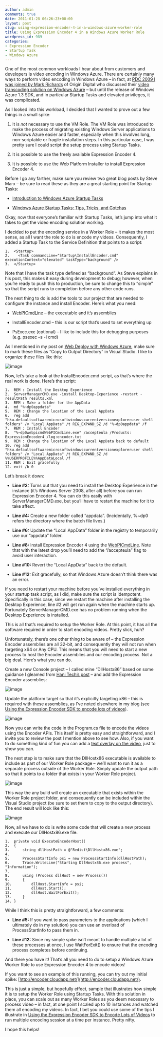 ```yaml
---
author: admin
comments: true
date: 2011-01-28 06:26:23+00:00
layout: post
slug: using-expression-encoder-4-in-a-windows-azure-worker-role
title: Using Expression Encoder 4 in a Windows Azure Worker Role
wordpress_id: 989
categories:
- Expression Encoder
- Startup Task
- Windows Azure
---
```


One of the most common workloads I hear about from customers and developers is video encoding in Windows Azure. There are certainly many ways to perform video encoding in Windows Azure – in fact, at [PDC 2009 I was joined by Mark Richards](http://www.microsoftpdc.com/2009/SVC22) of Origin Digital who discussed their [video transcoding solution on Windows Azure](http://www.prnewswire.com/news-releases/origin-digital-builds-on-the-windows-azure-platform-to-support-cloud-computing-for-media-management-and-publishing-70366432.html) – but until the release of Windows Azure 1.3 SDK, and in particular Startup Tasks and elevated privileges, it was complicated.

As I looked into this workload, I decided that I wanted to prove out a few things in a small spike:
  
1. It is _not_ necessary to use the VM Role. The VM Role was introduced to make the process of migrating existing Windows Server applications to Windows Azure easier and faster, especially when this involves long, non-scriptable or fragile installation steps. In this particular case, I was pretty sure I could script the setup process using Startup Tasks.
 
2. It is possible to use the freely available Expression Encoder 4. 
 
3. It is possible to use the Web Platform Installer to install Expression Encoder 4. 

Before I go any farther, make sure you review two great blog posts by Steve Marx – be sure to read these as they are a great starting point for Startup Tasks:
  
* [Introduction to Windows Azure Startup Tasks](http://blog.smarx.com/posts/introduction-to-windows-azure-startup-tasks)
 
* [Windows Azure Startup Tasks: Tips, Tricks, and Gotchas](http://blog.smarx.com/posts/windows-azure-startup-tasks-tips-tricks-and-gotchas)
 
Okay, now that everyone’s familiar with Startup Tasks, let’s jump into what it takes to get the video encoding solution working.

I decided to put the encoding service in a Worker Role – it makes the most sense, as all I want the role to do is encode my videos. Consequently, I added a Startup Task to the Service Definition that points to a script:

    1.  <Startup>
    2.    <Task commandLine="Startup\InstallEncoder.cmd" executionContext="elevated" taskType="background" />
    3.  </Startup>

Note that I have the task type defined as “background”. As Steve explains in his post, this makes it easy during development to debug; however, when you’re ready to push this to production, be sure to change this to “simple” so that the script runs to completion before any other code runs.

The next thing to do is add the tools to our project that are needed to configure the instance and install Encoder. Here’s what you need:

  * [WebPICmdLine](http://blogs.iis.net/satishl/archive/2011/01/26/webpi-command-line.aspx) – the executable and it’s assemblies 
   
  * InstallEncoder.cmd – this is our script that’s used to set everything up 
   
  * PsExec.exe (optional) – I like to include this for debugging purposes (e.g. psexec –s -i cmd) 

As I mentioned in my post on [Web Deploy with Windows Azure](http://www.wadewegner.com/2010/12/using-web-deploy-with-windows-azure-for-rapid-development/), make sure to mark these files as “Copy to Output Directory” in Visual Studio. I like to organize these files like this:

![image](https://wadewegner.blob.core.windows.net/wordpress/2011/01/image2.png)

Now, let’s take a look at the InstallEncoder.cmd script, as that’s where the real work is done. Here’s the script:

    1.  REM : Install the Desktop Experience
    2.  ServerManagerCMD.exe -install Desktop-Experience -restart -resultPath results.xml
    3.  REM : Make a folder for the AppData
    4.  md "%~dp0appdata"
    5.  REM : Change the location of the Local AppData
    6.  reg add "hku.defaultsoftwaremicrosoftwindowscurrentversionexploreruser shell folders" /v "Local AppData" /t REG_EXPAND_SZ /d "%~dp0appdata" /f
    7.  REM : Install Encoder
    8.  "%~dp0webpicmdWebPICmdLine.exe" /accepteula /Products: ExpressionEncoder4 /log:encoder.txt
    9.  REM : Change the location of the Local AppData back to default
    10. reg add "hku.defaultsoftwaremicrosoftwindowscurrentversionexploreruser shell folders" /v "Local AppData" /t REG_EXPAND_SZ /d %%USERPROFILE%%AppDataLocal /f
    11. REM : Exit gracefully
    12. exit /b 0
               
Let’s break it down:

* **Line #2:** Turns out that you need to install the Desktop Experience in the instance (it’s Windows Server 2008, after all) before you can run Expression Encoder 4. You can do this easily with ServerManagerCMD.exe, but you’ll have to restart the machine for it to take affect. 
 
* **Line #4:** Create a new folder called “appdata”. (Incidentally, %~dp0 refers the directory where the batch file lives.) 
 
* **Line #6:** Update the “Local AppData” folder in the registry to temporarily use our “appdata” folder. 
 
* **Line #8:** Install Expression Encoder 4 using the [WebPICmdLine](http://blogs.iis.net/satishl/archive/2011/01/26/webpi-command-line.aspx). Note that with the latest drop you’ll need to add the “/accepteula” flag to avoid user interaction. 
 
* **Line #10:** Revert the “Local AppData” back to the default. 
 
* **Line #12:** Exit gracefully, so that Windows Azure doesn’t think there was an error. 

If you need to restart your machine before you’ve installed everything in your startup task script, as I did, make sure the script is idempotent. Specifically in this case, since we restart the machine after installing the Desktop Experience, line #2 will get run again when the machine starts up. Fortunately ServerManagerCMD.exe has no problem running when the Desktop Experience is installed.

This is all that’s required to setup the Worker Role. At this point, it has all the software required in order to start encoding videos. Pretty slick, huh?

Unfortunately, there’s one other thing to be aware of – the Expression Encoder assemblies are all 32-bit, and consequently they will not run when targeting x64 or Any CPU. This means that you will need to start a new process to host the Encoder assemblies and our encoding process. Not a big deal. Here’s what you can do.

Create a new Console project – I called mine “DllHostx86” based on some guidance I gleamed from [Hani Tech’s post](http://blogs.msdn.com/b/haniatassi/archive/2009/03/20/using-a-32bit-dll-in-the-windows-azure.aspx) – and add the Expression Encoder assemblies:

![image](https://wadewegner.blob.core.windows.net/wordpress/2011/01/image3.png)

Update the platform target so that it’s explicitly targeting x86 – this is required with these assemblies, as I’ve noted elsewhere in my blog (see [Using the Expression Encoder SDK to encode lots of videos](http://www.wadewegner.com/2010/08/using-the-expression-encoder-sdk-to-encode-lots-of-videos/)).

![image](https://wadewegner.blob.core.windows.net/wordpress/2011/01/image4.png)

Now you can write the code in the Program.cs file to encode the videos using the Encoder APIs. This itself is pretty easy and straightforward, and I invite you to review the post I mention above to see how. Also, if you want to do something kind of fun you can add a [text overlay on the video](http://www.wadewegner.com/2011/01/overlay-text-on-video-using-expression-encoder-4/), just to show you can.

The next step is to make sure that the DllHostx86 executable is available to include as part of our Worker Role package – we’ll want to run it as a separate process outside of the Worker Role. Simply update the output path so that it points to a folder that exists in your Worker Role project.

![image](https://wadewegner.blob.core.windows.net/wordpress/2011/01/image5.png)

This way the any build will create an executable that exists within the Worker Role project folder, and consequently can be included within the Visual Studio project (be sure to set them to copy to the output directory). The end result will look like this:

![image](https://wadewegner.blob.core.windows.net/wordpress/2011/01/image6.png)

Now, all we have to do is write some code that will create a new process and execute our DllHostx86.exe file.

    1.  private void ExecuteEncoderHost()
    2.  {
    3.      string dllHostPath = @"Redist\DllHostx86.exe";
    4.    
    5.      ProcessStartInfo psi = new ProcessStartInfo(dllHostPath);
    6.      Trace.WriteLine("Starting DllHostx86.exe process", "Information");
    7.    
    8.      using (Process dllHost = new Process())
    9.      {
    10.         dllHost.StartInfo = psi;
    11.         dllHost.Start();
    12.         dllHost.WaitForExit();
    13.     }
    14. }

While I think this is pretty straightforward, a few comments:

* **Line #5:** If you want to pass parameters to the applications (which I ultimately do in my solution) you can use an overload of ProcessStartInfo to pass them in. 
 
* **Line #12:** Since my simple spike isn’t meant to handle multiple a lot of these processes at once, I use WaitForExit() to ensure that the encoding process completes before continuing. 
 
And there you have it! That’s all you need to do to setup a Windows Azure Worker Role to use Expression Encoder 4 to encode videos!

If you want to see an example of this running, you can try out my initial spike: [http://encoder.cloudapp.net/](http://encoder.cloudapp.net/).

This is just a simple, but hopefully effect, sample that illustrates how simple it is to setup the Worker Role using Startup Tasks. With this solution in place, you can scale out as many Worker Roles as you deem necessary to process video – in fact, at one point I scaled up to 10 instances and watched them all encoding my videos. In fact, I bet you could use some of the tips I illustrate in [Using the Expression Encoder SDK to Encode Lots of Videos](http://www.wadewegner.com/2010/08/using-the-expression-encoder-sdk-to-encode-lots-of-videos/) to run multiple encoding session at a time per instance. Pretty nifty.

I hope this helps!